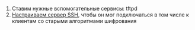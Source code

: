 1. Ставим нужные вспомогательные сервисы:
tftpd
2. [Настраиваем сервер SSH](SSH/README.MD), чтобы он мог подключаться в том числе к клиентам со старыми алгоритмами шифрования